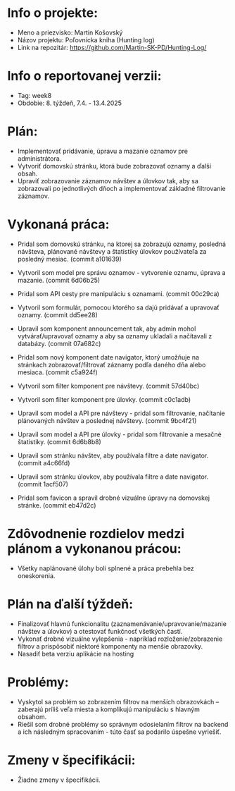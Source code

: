 # Info o projekte:
- Meno a priezvisko: Martin Košovský
- Názov projektu: Poľovnícka kniha (Hunting log)
- Link na repozitár:  https://github.com/Martin-SK-PD/Hunting-Log/


# Info o reportovanej verzii: 
- Tag: week8                        
- Obdobie: 8. týždeň, 7.4. - 13.4.2025 

# Plán:
- Implementovať pridávanie, úpravu a mazanie oznamov pre administrátora.
- Vytvoriť domovskú stránku, ktorá bude zobrazovať oznamy a ďalší obsah.
- Upraviť zobrazovanie záznamov návštev a úlovkov tak, aby sa zobrazovali po jednotlivých dňoch a implementovať základné filtrovanie záznamov.


# Vykonaná práca:
- Pridal som domovskú stránku, na ktorej sa zobrazujú oznamy, posledná návšteva, plánované návštevy 
  a štatistiky úlovkov používateľa za posledný mesiac. (commit a101639)

- Vytvoril som model pre správu oznamov - vytvorenie oznamu, úprava a mazanie. (commit 6d06b25)

- Pridal som API cesty pre manipuláciu s oznamami. (commit 00c29ca)

- Vytvoril som formulár, pomocou ktorého sa dajú pridávať a upravovať oznamy. (commit dd5ee28)

- Upravil som komponent announcement tak, aby admin mohol vytvárať/upravovať oznamy a aby sa oznamy 
  ukladali a načítavali z databázy. (commit 07a682c)

- Pridal som nový komponent date navigator, ktorý umožňuje na stránkach zobrazovať/filtrovať 
  záznamy podľa daného dňa alebo mesiaca. (commit c5a924f)

- Vytvoril som filter komponent pre návštevy. (commit 57d40bc)

- Vytvoril som filter komponent pre úlovky. (commit c0c1adb)

- Upravil som model a API pre návštevy - pridal som filtrovanie, načítanie plánovaných návštev a poslednej návštevy. (commit 9bc4f21)

- Upravil som model a API pre úlovky - pridal som filtrovanie a mesačné štatistiky. (commit 6d6b8b8)

- Upravil som stránku návštev, aby používala filtre a date navigator. (commit a4c66fd)

- Upravil som stránku úlovkov, aby používala filtre a date navigator. (commit 1acf507)

- Pridal som favicon a spravil drobné vizuálne úpravy na domovskej stránke. (commit eb47d2c)


# Zdôvodnenie rozdielov medzi plánom a vykonanou prácou:
- Všetky naplánované úlohy boli splnené a práca prebehla bez oneskorenia.

# Plán na ďalší týždeň:
- Finalizovať hlavnú funkcionalitu (zaznamenávanie/upravovanie/mazanie návštev a úlovkov) a otestovať funkčnosť všetkých častí.
- Vykonať drobné vizuálne vylepšenia - napríklad rozloženie/zobrazenie filtrov a prispôsobiť niektoré komponenty na menšie obrazovky.
- Nasadiť beta verziu aplikácie na hosting


# Problémy:
- Vyskytol sa problém so zobrazením filtrov na menších obrazovkách – zaberajú príliš veľa miesta a komplikujú manipuláciu s hlavným obsahom.
- Riešil som drobné problémy so správnym odosielaním filtrov na backend a ich následným spracovaním - túto časť sa podarilo úspešne vyriešiť. 


# Zmeny v špecifikácii:
- Žiadne zmeny v špecifikácii.
 


